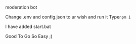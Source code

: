 moderation bot 

Change .env and config.json to ur wish and run it 
Type`npm i `

I have added start.bat 

Good To Go So Easy ;)
